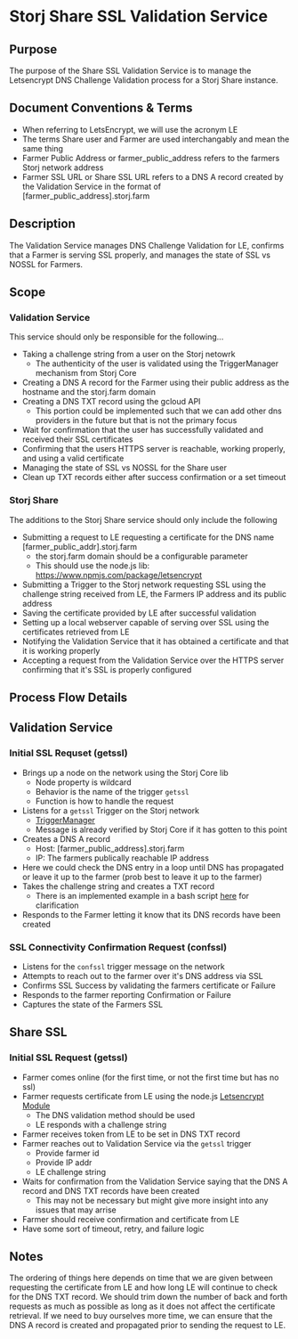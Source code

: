 # Storj Share SSL Validation Service

## Purpose
The purpose of the Share SSL Validation Service is to manage the Letsencrypt DNS Challenge Validation process for a Storj Share instance.

## Document Conventions & Terms
+ When referring to LetsEncrypt, we will use the acronym LE
+ The terms Share user and Farmer are used interchangably and mean the same thing
+ Farmer Public Address or farmer_public_address refers to the farmers Storj network address
+ Farmer SSL URL or Share SSL URL refers to a DNS A record created by the Validation Service in the format of [farmer_public_address].storj.farm

## Description
The Validation Service manages DNS Challenge Validation for LE, confirms that a Farmer is serving SSL properly, and manages the state of SSL vs NOSSL for Farmers.

## Scope

### Validation Service
This service should only be responsible for the following...

+ Taking a challenge string from a user on the Storj netowrk
  + The authenticity of the user is validated using the TriggerManager mechanism from Storj Core
+ Creating a DNS A record for the Farmer using their public address as the hostname and the storj.farm domain
+ Creating a DNS TXT record using the gcloud API
  + This portion could be implemented such that we can add other dns providers in the future but that is not the primary focus
+ Wait for confirmation that the user has successfully validated and received their SSL certificates
+ Confirming that the users HTTPS server is reachable, working properly, and using a valid certificate
+ Managing the state of SSL vs NOSSL for the Share user
+ Clean up TXT records either after success confirmation or a set timeout

### Storj Share
The additions to the Storj Share service should only include the following

+ Submitting a request to LE requesting a certificate for the DNS name [farmer_public_addr].storj.farm
  + the storj.farm domain should be a configurable parameter
  + This should use the node.js lib: https://www.npmjs.com/package/letsencrypt
+ Submitting a Trigger to the Storj network requesting SSL using the challenge string received from LE, the Farmers IP address and its public address
+ Saving the certificate provided by LE after successful validation
+ Setting up a local webserver capable of serving over SSL using the certificates retrieved from LE
+ Notifying the Validation Service that it has obtained a certificate and that it is working properly
+ Accepting a request from the Validation Service over the HTTPS server confirming that it's SSL is properly configured


## Process Flow Details

## Validation Service
### Initial SSL Requset (getssl)
+ Brings up a node on the network using the Storj Core lib
  + Node property is wildcard
  + Behavior is the name of the trigger `getssl`
  + Function is how to handle the request
+ Listens for a `getssl` Trigger on the Storj network
  + [TriggerManager](https://storj.github.io/core/TriggerManager.html)
  + Message is already verified by Storj Core if it has gotten to this point
+ Creates a DNS A record
  + Host: [farmer_public_address].storj.farm
  + IP: The farmers publically reachable IP address
+ Here we could check the DNS entry in a loop until DNS has propagated or leave it up to the farmer (prob best to leave it up to the farmer)
+ Takes the challenge string and creates a TXT record
  + There is an implemented example in a bash script [here](https://github.com/spfguru/dehydrated4googlecloud) for clarification
+ Responds to the Farmer letting it know that its DNS records have been created

### SSL Connectivity Confirmation Request (confssl)
+ Listens for the `confssl` trigger message on the network
+ Attempts to reach out to the farmer over it's DNS address via SSL
+ Confirms SSL Success by validating the farmers certificate or Failure
+ Responds to the farmer reporting Confirmation or Failure
+ Captures the state of the Farmers SSL

## Share SSL
### Initial SSL Request (getssl)
+ Farmer comes online (for the first time, or not the first time but has no ssl)
+ Farmer requests certificate from LE using the node.js [Letsencrypt Module](https://www.npmjs.com/package/letsencrypt)
  + The DNS validation method should be used
  + LE responds with a challenge string
+ Farmer receives token from LE to be set in DNS TXT record
+ Farmer reaches out to Validation Service via the `getssl` trigger
  + Provide farmer id
  + Provide IP addr
  + LE challenge string
+ Waits for confirmation from the Validation Service saying that the DNS A record and DNS TXT records have been created
  + This may not be necessary but might give more insight into any issues that may arrise
+ Farmer should receive confirmation and certificate from LE
+ Have some sort of timeout, retry, and failure logic

## Notes
The ordering of things here depends on time that we are given between requesting the certificate from LE and how long LE will continue to check for the DNS TXT record. We should trim down the number of back and forth requests as much as possible as long as it does not affect the certificate retrieval. If we need to buy ourselves more time, we can ensure that the DNS A record is created and propagated prior to sending the request to LE.

